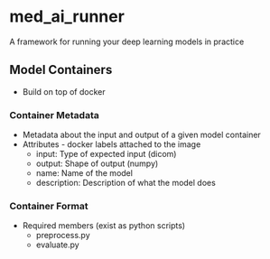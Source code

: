# med_ai_runner
A framework for running your deep learning models in practice

## Model Containers
- Build on top of docker

### Container Metadata
- Metadata about the input and output of a given model container
- Attributes - docker labels attached to the image
  - input: Type of expected input (dicom)
  - output: Shape of output (numpy)
  - name: Name of the model
  - description: Description of what the model does
  
### Container Format
- Required members (exist as python scripts)
  - preprocess.py
  - evaluate.py
